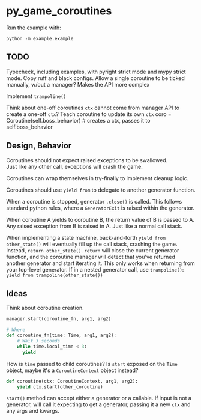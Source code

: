 # py_game_coroutines

Run the example with:

```shell
python -m example.example
```

## TODO

Typecheck, including examples, with pyright strict mode and mypy strict mode.
Copy ruff and black configs.
Allow a single coroutine to be ticked manually, w/out a manager?
    Makes the API more complex

Implement `trampoline()`

Think about one-off coroutines
    `ctx` cannot come from manager
    API to create a one-off `ctx`?
    Teach coroutine to update its own `ctx`
    coro = Coroutine(self.boss_behavior) # creates a ctx, passes it to self.boss_behavior

## Design, Behavior

Coroutines should not expect raised exceptions to be swallowed.  
Just like any other call, exceptions will crash the game.

Coroutines can wrap themselves in try-finally to implement cleanup logic.

Coroutines should use `yield from` to delegate to another generator function.

When a coroutine is stopped, generator `.close()` is called.  This follows
standard python rules, where a `GeneratorExit` is raised within the generator.

When coroutine A yields to coroutine B, the return value of B is passed to A.
Any raised exception from B is raised in A.  Just like a normal call stack.

When implementing a state machine, back-and-forth `yield from other_state()`
will eventually fill up the call stack, crashing the game.  Instead,
`return other_state()`.
`return` will close the current generator function, and the coroutine manager
will detect that you've returned another generator and start iterating it.
This only works when returning from your top-level generator.  If in a nested
generator call, use `trampoline()`: `yield from trampoline(other_state())`

## Ideas

Think about coroutine creation.

```python
manager.start(coroutine_fn, arg1, arg2)

# Where
def coroutine_fn(time: Time, arg1, arg2):
    # Wait 3 seconds
    while time.local_time < 3:
      yield
```

How is `time` passed to child coroutines?  Is `start` exposed on the `Time` object, maybe it's a `CoroutineContext` object instead?

```python
def coroutine(ctx: CoroutineContext, arg1, arg2):
    yield ctx.start(other_coroutine)

```

`start()` method can accept either a generator or a callable.  If input is not a generator, will call it expecting to get a generator, passing it a new `ctx` and any args and kwargs.

